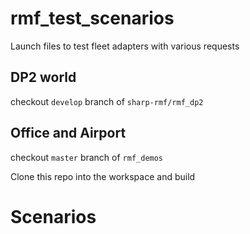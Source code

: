 # rmf_test_scenarios
Launch files to test fleet adapters with various requests

## DP2 world
checkout `develop` branch of `sharp-rmf/rmf_dp2`

## Office and Airport
checkout `master` branch of `rmf_demos` 

Clone this repo into the workspace and build

# Scenarios
